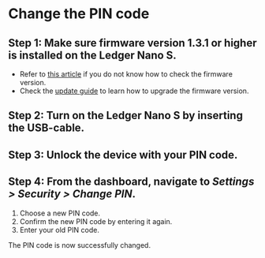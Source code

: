 # Change the PIN code

## Step 1: Make sure firmware version 1.3.1 or higher is installed on the Ledger Nano S.  
- Refer to [this article](https://support.ledgerwallet.com/hc/en-us/articles/360002997193-Check-the-firmware-version-on-your-Nano-S) if you do not know how to check the firmware version.  
- Check the [update guide](https://support.ledgerwallet.com/hc/en-us/articles/360002731113) to learn how to upgrade the firmware version.  
      
## Step 2: Turn on the Ledger Nano S by inserting the USB-cable.  
      
## Step 3: Unlock the device with your PIN code.  
      
## Step 4: From the dashboard, navigate to _Settings > Security > Change PIN_.  
1. Choose a new PIN code.  
2. Confirm the new PIN code by entering it again.  
3. Enter your old PIN code.  
    
The PIN code is now successfully changed.